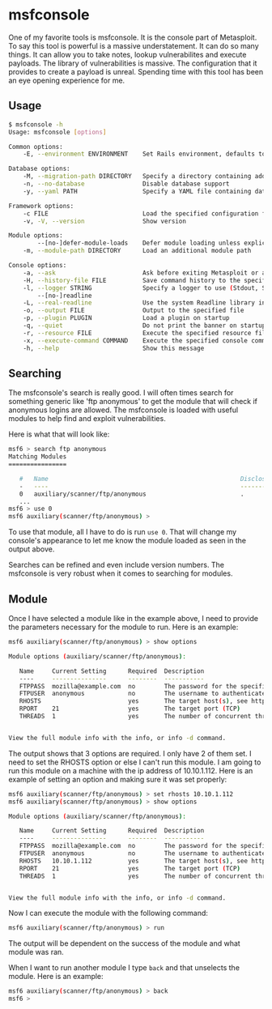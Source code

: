# msfconsole

One of my favorite tools is msfconsole. It is the console part of Metasploit. To say this tool is powerful is a massive understatement. It can do so many things. It can allow you to take notes, lookup vulnerabilites and execute payloads. The library of vulnerabilities is massive. The configuration that it provides to create a payload is unreal. Spending time with this tool has been an eye opening experience for me.

## Usage

```bash
$ msfconsole -h
Usage: msfconsole [options]

Common options:
    -E, --environment ENVIRONMENT    Set Rails environment, defaults to RAIL_ENV environment variable or 'production'

Database options:
    -M, --migration-path DIRECTORY   Specify a directory containing additional DB migrations
    -n, --no-database                Disable database support
    -y, --yaml PATH                  Specify a YAML file containing database settings

Framework options:
    -c FILE                          Load the specified configuration file
    -v, -V, --version                Show version

Module options:
        --[no-]defer-module-loads    Defer module loading unless explicitly asked
    -m, --module-path DIRECTORY      Load an additional module path

Console options:
    -a, --ask                        Ask before exiting Metasploit or accept 'exit -y'
    -H, --history-file FILE          Save command history to the specified file
    -l, --logger STRING              Specify a logger to use (Stdout, StdoutWithoutTimestamps, TimestampColorlessFlatfile, Flatfile, Stderr)
        --[no-]readline
    -L, --real-readline              Use the system Readline library instead of RbReadline
    -o, --output FILE                Output to the specified file
    -p, --plugin PLUGIN              Load a plugin on startup
    -q, --quiet                      Do not print the banner on startup
    -r, --resource FILE              Execute the specified resource file (- for stdin)
    -x, --execute-command COMMAND    Execute the specified console commands (use ; for multiples)
    -h, --help                       Show this message
```

## Searching

The msfconsole's search is really good. I will often times search for something generic like 'ftp anonymous' to get the module that will check if anonymous logins are allowed. The msfconsole is loaded with useful modules to help find and exploit vulnerabilities.

Here is what that will look like:

```bash
msf6 > search ftp anonymous
Matching Modules
================

   #   Name                                                     Disclosure Date  Rank    Check  Description
   -   ----                                                     ---------------  ----    -----  -----------
   0   auxiliary/scanner/ftp/anonymous                          .                normal  No     Anonymous FTP Access Detection
   ...
msf6 > use 0
msf6 auxiliary(scanner/ftp/anonymous) > 
```

To use that module, all I have to do is run `use 0`. That will change my console's appearance to let me know the module loaded as seen in the output above.

Searches can be refined and even include version numbers. The msfconsole is very robust when it comes to searching for modules.

## Module

Once I have selected a module like in the example above, I need to provide the parameters necessary for the module to run. Here is an example:

```bash
msf6 auxiliary(scanner/ftp/anonymous) > show options

Module options (auxiliary/scanner/ftp/anonymous):

   Name     Current Setting      Required  Description
   ----     ---------------      --------  -----------
   FTPPASS  mozilla@example.com  no        The password for the specified username
   FTPUSER  anonymous            no        The username to authenticate as
   RHOSTS                        yes       The target host(s), see https://docs.metasploit.com/docs/using-metasploit/basics/using-metasploit.html
   RPORT    21                   yes       The target port (TCP)
   THREADS  1                    yes       The number of concurrent threads (max one per host)


View the full module info with the info, or info -d command.
```

The output shows that 3 options are required. I only have 2 of them set. I need to set the RHOSTS option or else I can't run this module. I am going to run this module on a machine with the ip address of 10.10.1.112. Here is an example of setting an option and making sure it was set properly:

```bash
msf6 auxiliary(scanner/ftp/anonymous) > set rhosts 10.10.1.112
msf6 auxiliary(scanner/ftp/anonymous) > show options

Module options (auxiliary/scanner/ftp/anonymous):

   Name     Current Setting      Required  Description
   ----     ---------------      --------  -----------
   FTPPASS  mozilla@example.com  no        The password for the specified username
   FTPUSER  anonymous            no        The username to authenticate as
   RHOSTS   10.10.1.112          yes       The target host(s), see https://docs.metasploit.com/docs/using-metasploit/basics/using-metasploit.html
   RPORT    21                   yes       The target port (TCP)
   THREADS  1                    yes       The number of concurrent threads (max one per host)


View the full module info with the info, or info -d command.
```

Now I can execute the module with the following command:

```bash
msf6 auxiliary(scanner/ftp/anonymous) > run
```

The output will be dependent on the success of the module and what module was ran.

When I want to run another module I type `back` and that unselects the module. Here is an example:

```bash
msf6 auxiliary(scanner/ftp/anonymous) > back
msf6 >
```
